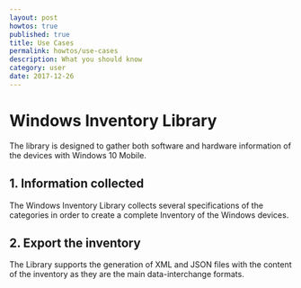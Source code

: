 ```yaml
---
layout: post
howtos: true
published: true
title: Use Cases
permalink: howtos/use-cases
description: What you should know
category: user
date: 2017-12-26
---
```

# Windows Inventory Library

The library is designed to gather both software and hardware information of the devices with Windows 10 Mobile.

## 1. Information collected

The Windows Inventory Library collects several  specifications of the categories in order to create a complete Inventory of the Windows devices.

## 2. Export the inventory

The Library supports the generation of XML and JSON files with the content of the inventory as they are the main data-interchange formats.

